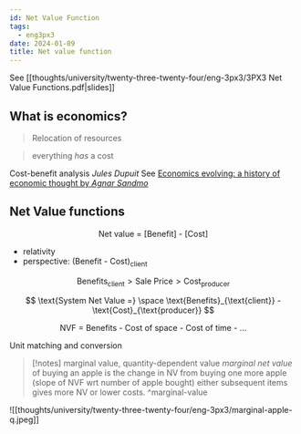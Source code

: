 ```yaml
---
id: Net Value Function
tags:
  - eng3px3
date: 2024-01-09
title: Net value function
---
```


See [[thoughts/university/twenty-three-twenty-four/eng-3px3/3PX3 Net Value Functions.pdf|slides]]

## What is economics?

> Relocation of resources

> everything *has* a cost

Cost-benefit analysis
_Jules Dupuit_ See [Economics evolving: a history of economic thought by _Agnar Sandmo_](https://press.princeton.edu/books/paperback/9780691148427/economics-evolving)

## Net Value functions

$$
\text{Net value = [Benefit] - [Cost]}
$$

- relativity
- perspective: $\text{(Benefit - Cost)}_{\text{client}}$

$$
\text{Benefits}_{\text{client}} > \text{Sale Price} > \text{Cost}_{\text{producer}}
$$

$$
\text{System Net Value =} \space \text{Benefits}_{\text{client}} - \text{Cost}_{\text{producer}}
$$

$$
\text{NVF = Benefits - Cost of space - Cost of time - ...}
$$

Unit matching and conversion


> [!notes] marginal value, quantity-dependent value
> _marginal net value_ of buying an apple is the change in NV from buying one more apple (slope of NVF wrt number of apple bought) either subsequent items gives more NV or lower costs. ^marginal-value

![[thoughts/university/twenty-three-twenty-four/eng-3px3/marginal-apple-q.jpeg]]